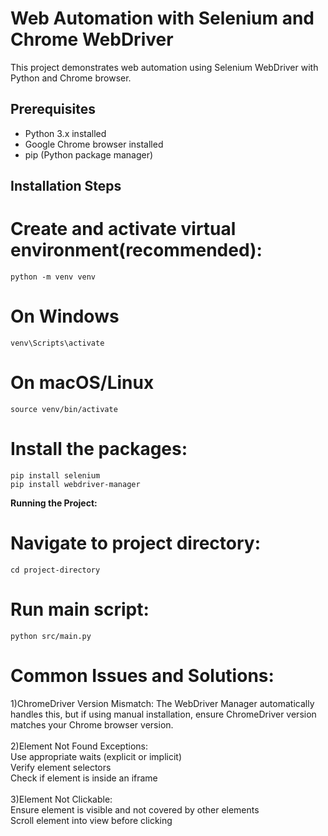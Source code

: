 # Web Automation with Selenium and Chrome WebDriver
This project demonstrates web automation using Selenium WebDriver with Python and Chrome browser.

## Prerequisites

- Python 3.x installed
- Google Chrome browser installed
- pip (Python package manager)

## Installation Steps

# Create and activate virtual environment(recommended):
    python -m venv venv
# On Windows
    venv\Scripts\activate
# On macOS/Linux
    source venv/bin/activate
    
# Install the packages:
    pip install selenium
    pip install webdriver-manager

**Running the Project:**
# Navigate to project directory:
    cd project-directory
# Run main script:  
    python src/main.py

  
# Common Issues and Solutions: <br>
  1)ChromeDriver Version Mismatch: The WebDriver Manager automatically handles this, but if using manual installation, ensure ChromeDriver version matches your Chrome browser version. <br><br>
  2)Element Not Found Exceptions: <br>
      Use appropriate waits (explicit or implicit) <br>
      Verify element selectors <br>
      Check if element is inside an iframe <br><br>
  3)Element Not Clickable:<br>
      Ensure element is visible and not covered by other elements <br>
      Scroll element into view before clicking <br>
